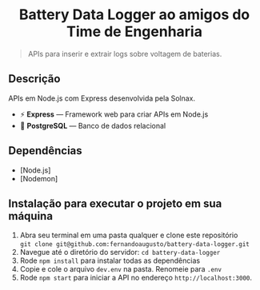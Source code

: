 <h1 align="center">
  Battery Data Logger ao amigos do Time de Engenharia
</h1>

> APIs para inserir e extrair logs sobre voltagem de baterias.

## Descrição

APIs em Node.js com Express desenvolvida pela Solnax.

- ⚡ **Express** — Framework web para criar APIs em Node.js
- 🐘 **PostgreSQL** — Banco de dados relacional

## Dependências

- [Node.js]
- [Nodemon]

## Instalação para executar o projeto em sua máquina

1. Abra seu terminal em uma pasta qualquer e clone este repositório<br/>
`git clone git@github.com:fernandoaugusto/battery-data-logger.git`
2. Navegue até o diretório do servidor: `cd battery-data-logger`
3. Rode `npm install` para instalar todas as dependências
4. Copie e cole o arquivo `dev.env` na pasta. Renomeie para `.env`
5. Rode `npm start` para iniciar a API no endereço `http://localhost:3000`.

